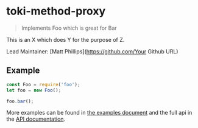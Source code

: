 # toki-method-proxy <!-- Repo Name -->
> Implements Foo which is great for Bar <!-- Repo Brief Description -->

<!-- Long Description -->
This is an X which does Y for the purpose of Z.

<!-- Maintainer (Hint, probably you) -->
Lead Maintainer: [Matt Phillips](https://github.com/Your Github URL)

<!-- Badges Go Here -->

<!-- Badge from https://badge.fury.io/ -->
<!-- Build Status from Travis -->
<!-- Security Scan from Snyk.io -->
<!-- Security Scan from NSP -->

<!-- End Badges -->
<!-- Quick Example -->
## Example
```Javascript
const Foo = require('foo');
let foo = new Foo();

foo.bar();
```
<!-- Customize this if needed -->
More examples can be found in [the examples document](Example.md) and the full api in the [API documentation](API.md).

<!-- Anything Else (Sponsors, Links, Etc) -->
